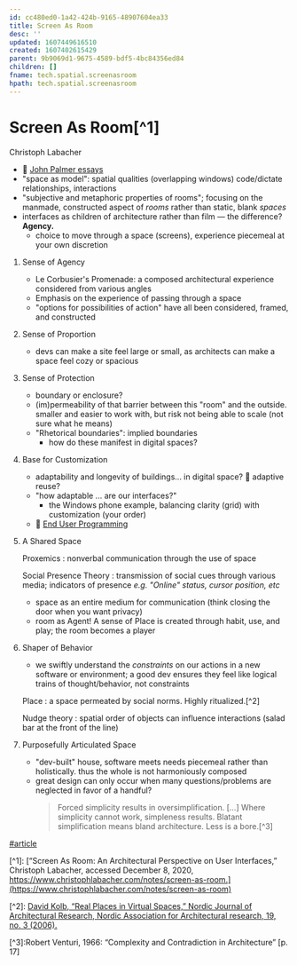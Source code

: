 ```yaml
---
id: cc480ed0-1a42-424b-9165-48907604ea33
title: Screen As Room
desc: ''
updated: 1607449616510
created: 1607402615429
parent: 9b9069d1-9675-4589-bdf5-4bc84356ed84
children: []
fname: tech.spatial.screenasroom
hpath: tech.spatial.screenasroom
---
```

# Screen As Room[^1]

  Christoph Labacher

- :link: [John Palmer essays](https://darkblueheaven.com/spatialsoftware/)
- "space as model": spatial qualities (overlapping windows) code/dictate relationships, interactions
- "subjective and metaphoric properties of rooms"; focusing on the manmade, constructed aspect of _rooms_ rather than static, blank _spaces_
- interfaces as children of architecture rather than film — the difference? **Agency.**
  - choice to move through a space (screens), experience piecemeal at your own discretion

1. Sense of Agency
   - Le Corbusier's Promenade: a composed architectural experience considered from various angles
   - Emphasis on the experience of passing through a space
   - "options for possibilities of action" have all been considered, framed, and constructed

2. Sense of Proportion
   - devs can make a site feel large or small, as architects can make a space feel cozy or spacious

3. Sense of Protection
   - boundary or enclosure?
   - (im)permeability of that barrier between this "room" and the outside. smaller and easier to work with, but risk not being able to scale (not sure what he means)
   - "Rhetorical boundaries": implied boundaries
     - how do these manifest in digital spaces?

4. Base for Customization
   - adaptability and longevity of buildings... in digital space? :thinking: adaptive reuse?
   - "how adaptable ... are our interfaces?"
     - the Windows phone example, balancing clarity (grid) with customization (your order)
   - :link: [End User Programming](https://www.inkandswitch.com/end-user-programming.html#why-end-user-programming)

5. A Shared Space

     Proxemics
     : nonverbal communication through the use of space

     Social Presence Theory
     : transmission of social cues through various media; indicators of presence _e.g. "Online" status, cursor position, etc_

   - space as an entire medium for communication (think closing the door when you want privacy)
   - room as Agent! A sense of Place is created through habit, use, and play; the room becomes a player

6. Shaper of Behavior

   - we swiftly understand the _constraints_ on our actions in a new software or environment; a good dev ensures they feel like logical trains of thought/behavior, not constraints

   Place
   : a space permeated by social norms. Highly ritualized.[^2]

   Nudge theory
   : spatial order of objects can influence interactions (salad bar at the front of the line)

7. Purposefully Articulated Space
   - "dev-built" house, software meets needs piecemeal rather than holistically. thus the whole is not harmoniously composed
   - great design can only occur when many questions/problems are neglected in favor of a handful?
     > Forced simplicity results in oversimplification. […] Where simplicity cannot work, simpleness results. Blatant simplification means bland architecture. Less is a bore.[^3]

[#article](7c526272-8110-46a2-b1ff-cb09765161ec)

[^1]&#x3A; [“Screen As Room: An Architectural Perspective on User Interfaces,” Christoph Labacher, accessed December 8, 2020, https://www.christophlabacher.com/notes/screen-as-room.](https://www.christophlabacher.com/notes/screen-as-room)

[^2]&#x3A; [David Kolb, “Real Places in Virtual Spaces,” Nordic Journal of Architectural Research, Nordic Association for Architectural research, 19, no. 3 (2006).](http://www.dkolb.org/rpvs.pdf)

[^3]&#x3A;Robert Venturi, 1966: “Complexity and Contradiction in Architecture” [p. 17]

